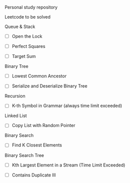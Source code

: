  Personal study repository



Leetcode to be solved

Queue & Stack

- [ ] Open the Lock

- [ ] Perfect Squares

- [ ] Target Sum

Binary Tree

- [ ] Lowest Common Ancestor

- [ ] Serialize and Deserialize Binary Tree

 Recursion

- [ ] K-th Symbol in Grammar (always time limit exceeded)

Linked List

- [ ] Copy List with Random Pointer

Binary Search

- [ ] Find K Closest Elements

Binary Search Tree

- [ ] Kth Largest Element in a Stream (Time Limit Exceeded)
- [ ] Contains Duplicate III




